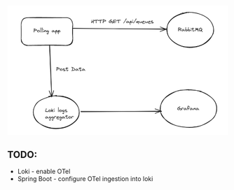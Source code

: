 ![architecture](/doc/architecture.png)

## TODO:
* Loki - enable OTel
* Spring Boot - configure OTel ingestion into loki